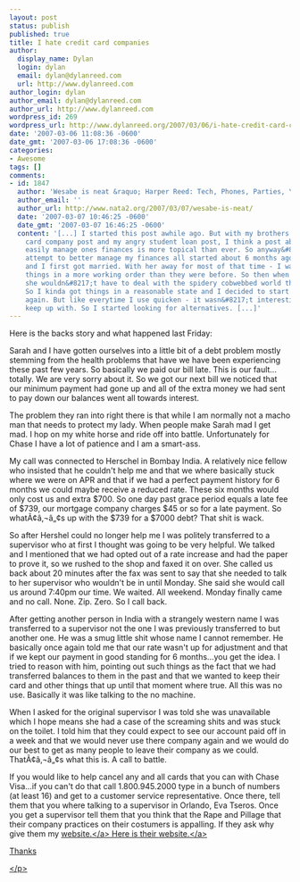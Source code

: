 ```yaml
---
layout: post
status: publish
published: true
title: I hate credit card companies
author:
  display_name: Dylan
  login: dylan
  email: dylan@dylanreed.com
  url: http://www.dylanreed.com
author_login: dylan
author_email: dylan@dylanreed.com
author_url: http://www.dylanreed.com
wordpress_id: 269
wordpress_url: http://www.dylanreed.org/2007/03/06/i-hate-credit-card-companies/
date: '2007-03-06 11:08:36 -0600'
date_gmt: '2007-03-06 17:08:36 -0600'
categories:
- Awesome
tags: []
comments:
- id: 1847
  author: 'Wesabe is neat &raquo; Harper Reed: Tech, Phones, Parties, Yo-yoing'
  author_email: ''
  author_url: http://www.nata2.org/2007/03/07/wesabe-is-neat/
  date: '2007-03-07 10:46:25 -0600'
  date_gmt: '2007-03-07 16:46:25 -0600'
  content: '[...] I started this post awhile ago. But with my brothers angry credit
    card company post and my angry student loan post, I think a post about how to
    easily manage ones finances is more topical than ever. So anyway&#8230; My official&nbsp;
    attempt to better manage my finances all started about 6 months ago when Hiromi
    and I first got married. With her away for most of that time - I was able to get
    things in a more working order than they were before. So then when she arrived
    she wouldn&#8217;t have to deal with the spidery cobwebbed world that was my banking.
    So I kinda got things in a reasonable state and I decided to start using quicken
    again. But like everytime I use quicken - it wasn&#8217;t interesting enough to
    keep up with. So I started looking for alternatives. [...]'
---
```

<p>Here is the backs story and what happened last Friday:</p>
<p>Sarah and I have gotten ourselves into a little bit of a debt problem mostly stemming from the health problems that have we have been experiencing these past few years. So basically we paid our bill late. This is our fault... totally. We are very sorry about it. So we got our next bill we noticed that our minimum payment had gone up and all of the extra money we had sent to pay down our balances went all towards interest.</p>
<p>The problem they ran into right there is that while I am normally not a macho man that needs to protect my lady. When people make Sarah mad I get mad. I hop on my white horse and ride off into battle. Unfortunately for Chase I have a lot of patience and I am a smart-ass.</p>
<p>My call was connected to Herschel in Bombay India. A relatively nice fellow who insisted that he couldn't help me and that we where basically stuck where we were on APR and that if we had a perfect payment history for 6 months we could maybe receive a reduced rate. These six months would only cost us and extra $700. So one day past grace period equals a late fee of $739, our mortgage company charges $45 or so for a late payment. So what&Atilde;&cent;&acirc;&sbquo;&not;&acirc;&bdquo;&cent;s up with the $739 for a $7000 debt? That shit is wack.</p>
<p>So after Hershel could no longer help me I was politely transferred to a supervisor who at first I thought was going to be very helpful. We talked and I mentioned that we had opted out of a rate increase and had the paper to prove it, so we rushed to the shop and faxed it on over. She called us back about 20 minutes after the fax was sent to say that she needed to talk to her supervisor who wouldn't be in until Monday. She said she would call us around 7:40pm our time. We waited. All weekend. Monday finally came and no call. None. Zip. Zero. So I call back.</p>
<p>After getting another person in India with a strangely western name I was transferred to a supervisor not the one I was previously transferred to but another one. He was a smug little shit whose name I cannot remember. He basically once again told me that our rate wasn't up for adjustment and that if we kept our payment in good standing for 6 months...you get the idea. I tried to reason with him, pointing out such things as the fact that we had transferred balances to them in the past and that we wanted to keep their card and other things that up until that moment where true. All this was no use. Basically it was like talking to the no machine.</p>
<p>When I asked for the original supervisor I was told she was unavailable which I hope means she had a case of the screaming shits and was stuck on the toilet. I told him that they could expect to see our account paid off in a week and that we would never use there company again and we would do our best to get as many people to leave their company as we could. That&Atilde;&cent;&acirc;&sbquo;&not;&acirc;&bdquo;&cent;s what this is. A call to battle.</p>
<p>If you would like to help cancel any and all cards that you can with Chase Visa...if you can't do that call 1.800.945.2000 type in a bunch of numbers (at least 16) and get to a customer service representative. Once there, tell them that you where talking to a supervisor in Orlando, Eva Tseros. Once you get a supervisor tell them that you think that the Rape and Pillage that their company practices on their costumers is appalling. If they ask why give them my <a href="http:&#47;&#47;www.dylanreed.org">website.<&#47;a> Here is their <a href="http:&#47;&#47;www.chase.com&#47;PFSCreditCardHome.html">website.<&#47;a></p>
<p>Thanks</p>
<p class="MsoNormal"><&#47;p></p>
